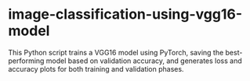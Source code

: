 # image-classification-using-vgg16-model
This Python script trains a VGG16 model using PyTorch, saving the best-performing model based on validation accuracy, and generates loss and accuracy plots for both training and validation phases.
